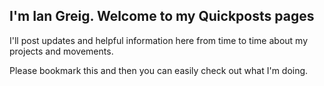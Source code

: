 ## I'm Ian Greig. Welcome to my Quickposts pages

I'll post updates and helpful information here from time to time about my projects and movements.

Please bookmark this and then you can easily check out what I'm doing.
